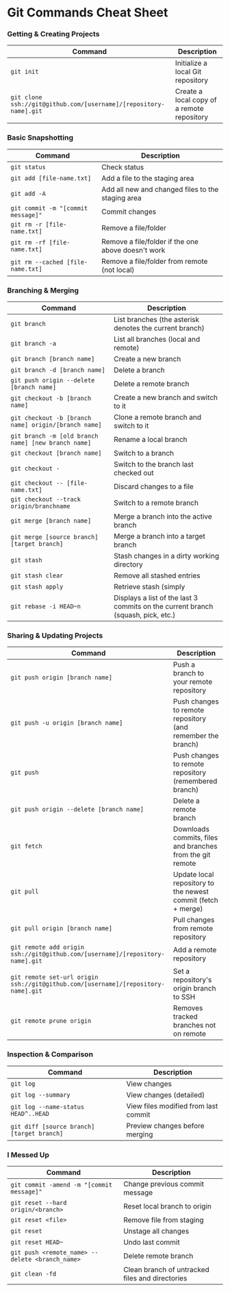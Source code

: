 Git Commands Cheat Sheet
============

### Getting & Creating Projects

| Command | Description |
| ------- | ----------- |
| `git init` | Initialize a local Git repository |
| `git clone ssh://git@github.com/[username]/[repository-name].git` | Create a local copy of a remote repository |

### Basic Snapshotting

| Command | Description |
| ------- | ----------- |
| `git status` | Check status |
| `git add [file-name.txt]` | Add a file to the staging area |
| `git add -A` | Add all new and changed files to the staging area |
| `git commit -m "[commit message]"` | Commit changes |
| `git rm -r [file-name.txt]` | Remove a file/folder |
| `git rm -rf [file-name.txt]` | Remove a file/folder if the one above doesn't work |
| `git rm --cached [file-name.txt]` | Remove a file/folder from remote (not local) |

### Branching & Merging

| Command | Description |
| ------- | ----------- |
| `git branch` | List branches (the asterisk denotes the current branch) |
| `git branch -a` | List all branches (local and remote) |
| `git branch [branch name]` | Create a new branch |
| `git branch -d [branch name]` | Delete a branch |
| `git push origin --delete [branch name]` | Delete a remote branch |
| `git checkout -b [branch name]` | Create a new branch and switch to it |
| `git checkout -b [branch name] origin/[branch name]` | Clone a remote branch and switch to it |
| `git branch -m [old branch name] [new branch name]` | Rename a local branch |
| `git checkout [branch name]` | Switch to a branch |
| `git checkout -` | Switch to the branch last checked out |
| `git checkout -- [file-name.txt]` | Discard changes to a file |
| `git checkout --track origin/branchname` | Switch to a remote branch |
| `git merge [branch name]` | Merge a branch into the active branch |
| `git merge [source branch] [target branch]` | Merge a branch into a target branch |
| `git stash` | Stash changes in a dirty working directory |
| `git stash clear` | Remove all stashed entries |
| `git stash apply` | Retrieve stash (simply |
| `git rebase -i HEAD~n` | Displays a list of the last 3 commits on the current branch (squash, pick, etc.) |

### Sharing & Updating Projects

| Command | Description |
| ------- | ----------- |
| `git push origin [branch name]` | Push a branch to your remote repository |
| `git push -u origin [branch name]` | Push changes to remote repository (and remember the branch) |
| `git push` | Push changes to remote repository (remembered branch) |
| `git push origin --delete [branch name]` | Delete a remote branch |
| `git fetch` | Downloads commits, files and branches from the git remote | 
| `git pull` | Update local repository to the newest commit (fetch + merge) |
| `git pull origin [branch name]` | Pull changes from remote repository |
| `git remote add origin ssh://git@github.com/[username]/[repository-name].git` | Add a remote repository |
| `git remote set-url origin ssh://git@github.com/[username]/[repository-name].git` | Set a repository's origin branch to SSH |
| `git remote prune origin` | Removes tracked branches not on remote |

### Inspection & Comparison

| Command | Description |
| ------- | ----------- |
| `git log` | View changes |
| `git log --summary` | View changes (detailed) |
| `git log --name-status HEAD^..HEAD` | View files modified from last commit |
| `git diff [source branch] [target branch]` | Preview changes before merging |

### I Messed Up
| Command | Description |
| ------- | ----------- |
| `git commit -amend -m "[commit message]"` | Change previous commit message |
| `git reset --hard origin/<branch>` | Reset local branch to origin |
| `git reset <file>` | Remove file from staging |
| `git reset` | Unstage all changes |
| `git reset HEAD~` | Undo last commit |
| `git push <remote_name> --delete <branch_name>` | Delete remote branch | 
| `git clean -fd` | Clean branch of untracked files and directories |

